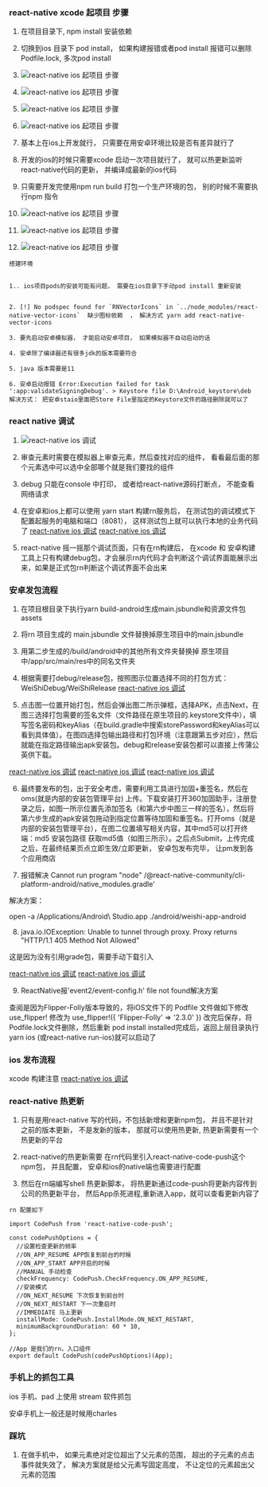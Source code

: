 ### react-native xcode 起项目 步骤

1. 在项目目录下, npm install 安装依赖

2. 切换到ios 目录下 pod install， 如果构建报错或者pod install 报错可以删除Podfile.lock, 多次pod install

3. ![react-native ios 起项目 步骤](./images/react-native1.png)
4. ![react-native ios 起项目 步骤](./images/react-native2.png)
5. ![react-native ios 起项目 步骤](./images/react-native3.png)
6. ![react-native ios 起项目 步骤](./images/react-native4.png)

7. 基本上在ios上开发就行， 只需要在用安卓环境比较是否有差异就行了

8. 开发的ios的时候只需要xcode 启动一次项目就行了， 就可以热更新监听react-native代码的更新， 并编译成最新的ios代码

9. 只需要开发完使用npm run build 打包一个生产环境的包， 别的时候不需要执行npm 指令

10. ![react-native ios 起项目 步骤](./images/react-native5.png)
11. ![react-native ios 起项目 步骤](./images/react-native6.png)
12. ![react-native ios 起项目 步骤](./images/react-native7.png)

```
搭建环境


1.. ios项目pods的安装可能有问题， 需要在ios目录下手动pod install 重新安装


2. [!] No podspec found for `RNVectorIcons` in `../node_modules/react-native-vector-icons`  缺少图标依赖  ， 解决方式 yarn add react-native-vector-icons

3. 要先启动安卓模拟器， 才能启动安卓项目， 如果模拟器不自动启动的话

4. 安卓除了编译器还有很多jdk的版本需要符合

5. java 版本需要是11

6. 安卓启动报错 Error:Execution failed for task ':app:validateSigningDebug'. > Keystore file D:\Android_keystore\deb  解决方式： 把安卓staio里面把Store File里指定的Keystore文件的路径删除就可以了
```


### react native 调试

1. ![react-native ios 调试](./images/react-native8.png)

2. 审查元素时需要在模拟器上审查元素，然后查找对应的组件， 看看最后面的那个元素选中可以选中全部哪个就是我们要找的组件

3. debug 只能在console 中打印， 或者给react-native源码打断点， 不能查看网络请求

4. 在安卓和ios上都可以使用 yarn start 构建rn服务后， 在测试包的调试模式下配置起服务的电脑和端口（8081）， 这样测试包上就可以执行本地的业务代码了
[react-native ios 调试](./images/react-native16.jpeg)
[react-native ios 调试](./images/react-native17.png)

5. react-native 摇一摇那个调试页面，只有在rn构建后， 在xcode 和 安卓构建工具上只有构建debug包，才会展示rn内代码才会判断这个调试界面能展示出来，如果是正式包rn判断这个调试界面不会出来

### 安卓发包流程


1. 在项目根目录下执行yarn build-android生成main.jsbundle和资源文件包assets

2. 将rn 项目生成的 main.jsbundle 文件替换掉原生项目中的main.jsbundle

3. 用第二步生成的/build/android中的其他所有文件夹替换掉 原生项目中/app/src/main/res中的同名文件夹

4. 根据需要打debug/release包，按照图示位置选择不同的打包方式：WeiShiDebug/WeiShiRelease
[react-native ios 调试](./images/react-native9.png)

5. 点击图一位置开始打包，然后会弹出图二所示弹框，选择APK，点击Next，在图三选择打包需要的签名文件（文件路径在原生项目的.keystore文件中），填写签名密码和keyAlias（在build.gradle中搜索storePassword和keyAlias可以看到具体值）。在图四选择包输出路径和打包环境（注意跟第五步对应），然后就能在指定路径输出apk安装包。debug和release安装包都可以直接上传蒲公英供下载。


[react-native ios 调试](./images/react-native10.png)
[react-native ios 调试](./images/react-native11.png)
[react-native ios 调试](./images/react-native12.png)

6. 最终要发布的包，出于安全考虑，需要利用工具进行加固+重签名，然后在 oms(就是内部的安装包管理平台) 上传。下载安装打开360加固助手，注册登录之后，如图一所示位置先添加签名（和第六步中图三一样的签名），然后将第六步生成的apk安装包拖动到指定位置等待加固和重签名。打开oms（就是内部的安装包管理平台），在图二位置填写相关内容，其中md5可以打开终端：md5 安装包路径  获取md5值（如图三所示）。之后点Submit，上传完成之后，在最终结果页点立即生效/立即更新， 安卓包发布完毕， 让pm发到各个应用商店

7. 报错解决 Cannot run program "node" /@react-native-community/cli-platform-android/native_modules.gradle'

解决方案：

open -a /Applications/Android\ Studio.app ./android/weishi-app-android

8.  java.io.IOException: Unable to tunnel through proxy. Proxy returns "HTTP/1.1 405 Method Not Allowed"

这是因为没有引用grade包，需要手动下载引入

[react-native ios 调试](./images/react-native13.png)
[react-native ios 调试](./images/react-native14.png)

9. ReactNative报'event2/event-config.h' file not found解决方案

查阅是因为Flipper-Folly版本导致的，将iOS文件下的 Podfile 文件做如下修改
use_flipper! 修改为 use_flipper!({ 'Flipper-Folly' => '2.3.0' })
改完后保存，将Podfile.lock文件删除，然后重新 pod install
installed完成后，返回上层目录执行 yarn ios (或react-native run-ios)就可以启动了

### ios 发布流程

xcode 构建注意
[react-native ios 调试](./images/react-native15.png)


### react-native 热更新

1. 只有是用react-native 写的代码，不包括新增和更新npm包， 并且不是针对之前的版本更新， 不是发新的版本， 那就可以使用热更新, 热更新需要有一个热更新的平台

2. react-native的热更新需要 在rn代码里引入react-native-code-push这个npm包， 并且配置， 安卓和ios的native端也需要进行配置

3. 然后在rn端编写shell 热更新脚本， 将热更新通过code-push将更新内容传到公司的热更新平台， 然后App杀死进程,重新进入app，就可以查看更新内容了

```
rn 配置如下

import CodePush from 'react-native-code-push';

const codePushOptions = {
  //设置检查更新的频率
  //ON_APP_RESUME APP恢复到前台的时候
  //ON_APP_START APP开启的时候
  //MANUAL 手动检查
  checkFrequency: CodePush.CheckFrequency.ON_APP_RESUME,
  //安装模式
  //ON_NEXT_RESUME 下次恢复到前台时
  //ON_NEXT_RESTART 下一次重启时
  //IMMEDIATE 马上更新
  installMode: CodePush.InstallMode.ON_NEXT_RESTART,
  minimumBackgroundDuration: 60 * 10,
};

//App 是我们的rn，入口组件
export default CodePush(codePushOptions)(App);
```

### 手机上的抓包工具

ios 手机、pad 上使用 stream 软件抓包

安卓手机上一般还是时候用charles

### 踩坑

1. 在做手机中， 如果元素绝对定位超出了父元素的范围， 超出的子元素的点击事件就失效了，
解决方案就是给父元素写固定高度， 不让定位的元素超出父元素的范围








